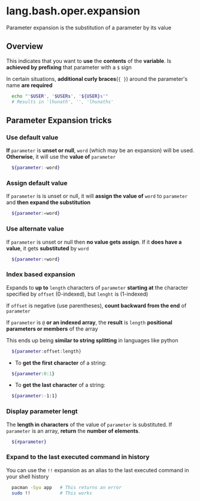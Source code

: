 # lang.bash.oper.expansion

Parameter expansion is the substitution of a parameter by its value

## Overview

This indicates that you want to **use** the **contents** of the **variable**.
Is **achieved by prefixing** that parameter with a `$` sign

In certain situations, **additional curly braces**(`{ }`) around the
parameter's name **are required**

```sh
  echo "'$USER', '$USERs', '${USER}s'"
  # Results in 'lhunath', '', 'lhunaths'
```

## Parameter Expansion tricks

### Use default value

**If** `parameter` is **unset or null**, `word` (which may be an expansion)
will be used. **Otherwise**, it will use the **value of** `parameter`

```bash
  ${parameter:-word}
```

### Assign default value

If `parameter` is is unset or null, it will **assign the value of** `word` to
`parameter` and **then expand the substitution**

```bash
  ${parameter:=word}
```

### Use alternate value

If `parameter` is unset or null then **no value gets assign**. If it **does
have a value**, it gets **substituted** by `word`

```bash
  ${parameter:+word}
```

### Index based expansion

Expands to **up to** `length` characters of `parameter` **starting at** the character
specified by `offset` (0-indexed), but `lenght` is (1-indexed)

If `offset` is negative (use parentheses), **count backward from the end** of `parameter`

If `parameter` is `@` **or an indexed array**, the **result** is `length` **positional
parameters or members** of the array

This ends up being **similar to string splitting** in languages like python

```bash
  ${parameter:offset:length}
```

- To **get the first character** of a string:

```bash
  ${parameter:0:1}
```

- To **get the last character** of a string:

```bash
  ${parameter:-1:1}
```

### Display parameter lengt

The **length in characters** of the value of `parameter` is substituted. If
`parameter` is an array, **return** the **number of elements**.

```bash
  ${#parameter}
```

### Expand to the last executed command in history

You can use the `!!` expansion as an alias to the last executed command in
your shell history

```sh
  pacman -Syu app   # This returns an error
  sudo !!           # This works
```
